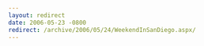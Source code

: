 ```yaml
---
layout: redirect
date: 2006-05-23 -0800
redirect: /archive/2006/05/24/WeekendInSanDiego.aspx/
---
```

